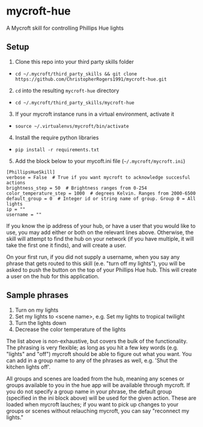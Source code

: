 # mycroft-hue
A Mycroft skill for controlling Phillips Hue lights

## Setup

1. Clone this repo into your third party skills folder
  * `cd ~/.mycroft/third_party_skills && git clone https://github.com/ChristopherRogers1991/mycroft-hue.git`
2. `cd` into the resulting `mycroft-hue` directory
  * `cd ~/.mycroft/third_party_skills/mycroft-hue`
3. If your mycroft instance runs in a virtual environment, activate it
  * `source ~/.virtualenvs/mycroft/bin/activate`
4. Install the require python libraries
  * `pip install -r requirements.txt`
5. Add the block below to your mycoft.ini file (`~/.mycroft/mycroft.ini`)
```
[PhillipsHueSkill]
verbose = False  # True if you want mycroft to acknowledge succesful actions
brightness_step = 50  # Brightness ranges from 0-254
color_temperature_step = 1000  # degrees Kelvin. Ranges from 2000-6500
default_group = 0  # Integer id or string name of group. Group 0 = All lights
ip = ""
username = ""
```
If you know the ip address of your hub, or have a user that you would like to use, you may add either or both
on the relevant lines above. Otherwise, the skill will attempt to find the hub on your network (if you have
multiple, it will take the first one it finds), and will create a user.

On your first run, if you did not supply a username, when you say any phrase that gets routed to this
skill (e.e. "turn off my lights"), you will be asked to push the button on the top of your Phillips Hue hub.
This will create a user on the hub for this application.

## Sample phrases
1. Turn on my lights
2. Set my lights to \<scene name\>, e.g. Set my lights to tropical twilight
3. Turn the lights down
4. Decrease the color temperature of the lights

The list above is non-exhaustive, but covers the bulk of the functionality. The phrasing is very flexible; as
long as you hit a few key words (e.g. "lights" and "off") mycroft should be able to figure out what you want.
You can add in a group name to any of the phrases as well, e.g. 'Shut the kitchen lights off'.

All groups and scenes are loaded from the hub, meaning any scenes or groups available to you in the hue app will
be available through mycroft. If you do not specify a group name in your phrase, the default group (specified
in the ini block above) will be used for the given action. These are loaded when mycroft lauches; if you want
to pick up changes to your groups or scenes without relauching mycroft, you can say "reconnect my lights."

